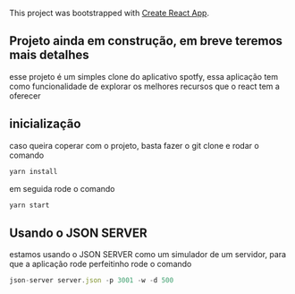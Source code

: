 This project was bootstrapped with [Create React App](https://github.com/facebook/create-react-app).

## Projeto ainda em construção, em breve teremos mais detalhes

esse projeto é um simples clone do aplicativo spotfy, essa aplicação tem como funcionalidade de explorar os melhores recursos que o react tem a oferecer

## inicialização

caso queira coperar com o projeto, basta fazer o git clone e rodar o comando

```js
yarn install
```

em seguida rode o comando

```js
yarn start
```

## Usando o JSON SERVER

estamos usando o JSON SERVER como um simulador de um servidor, para que a aplicação rode perfeitinho rode o comando

```js
json-server server.json -p 3001 -w -d 500
```
